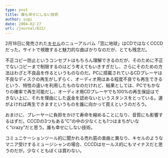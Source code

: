 ```yaml
---
type: post
title: 誰も幸せにしない技術
author: sugi
date: 2004-02-27
url: /journal/822/
---
```

2月18日に発売された<a href="http://www.nidan-bed.com/" onclick="_gaq.push(['_trackEvent', 'outbound-article', 'http://www.nidan-bed.com/', 'キセル']);" >キセル</a>のニューアルバム「窓に地球」はCDではなくCCCDだった。サイトで視聴すると魅力的な曲ばかりなのだが、とても残念だ。

不正コピー防止というコンセプトはもちろん理解できるのだが、そのために不正でないコピーまで制限するのはどう考えてもいきすぎだし、さらにそのための方法はわざと不良品を作るというものなのだ。PCに搭載されているCDプレーヤは不良なディスクの再生がしずらく、オーディオ用はある程度不良でも再生できるという、特性の違いを利用したものなのだけれど、結果としては、PCでもかなりの確率で再生可能だし、オーディオ用CDプレーヤでも100%の再生保証はできない上に、それを理由にした返金を認めないというスタンスをとっている。運がよければ再生できますというものを誰に向かって買えというのだろう。

おまけに、プレーヤーに負担をかけて寿命を縮めることになり、音質にも影響するはずだ。CCCDの3つもある“C”の中の少なくとも1つはまちがいなく“crazy”だと思う。誰も幸せにしない技術。

コミュニケーションツール的に聞かれる売れ筋の楽曲と異なり、キセルのようなマニア受けするミュージシャンの場合、CCCDはセールス的にもマイナスだと思うのだが。少なくともぼくは買わない。
